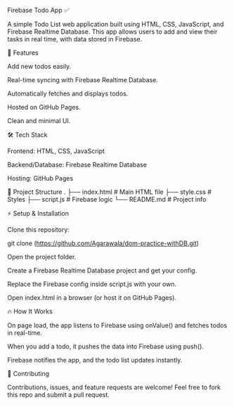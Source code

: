 Firebase Todo App ✅

A simple Todo List web application built using HTML, CSS, JavaScript, and Firebase Realtime Database.
This app allows users to add and view their tasks in real time, with data stored in Firebase.

🚀 Features

Add new todos easily.

Real-time syncing with Firebase Realtime Database.

Automatically fetches and displays todos.

Hosted on GitHub Pages.

Clean and minimal UI.

🛠️ Tech Stack

Frontend: HTML, CSS, JavaScript

Backend/Database: Firebase Realtime Database

Hosting: GitHub Pages

📂 Project Structure
.
├── index.html      # Main HTML file
├── style.css       # Styles
├── script.js       # Firebase logic
└── README.md       # Project info


⚡ Setup & Installation

Clone this repository:

git clone (https://github.com/Agarawala/dom-practice-withDB.git)


Open the project folder.

Create a Firebase Realtime Database project and get your config.

Replace the Firebase config inside script.js with your own.

Open index.html in a browser (or host it on GitHub Pages).

🔥 How It Works

On page load, the app listens to Firebase using onValue() and fetches todos in real-time.

When you add a todo, it pushes the data into Firebase using push().

Firebase notifies the app, and the todo list updates instantly.

🤝 Contributing

Contributions, issues, and feature requests are welcome!
Feel free to fork this repo and submit a pull request.
